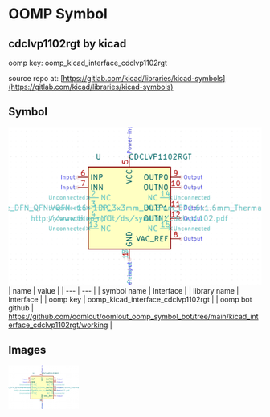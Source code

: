 # OOMP Symbol  
## cdclvp1102rgt  by kicad  
  
oomp key: oomp_kicad_interface_cdclvp1102rgt  
  
source repo at: [https://gitlab.com/kicad/libraries/kicad-symbols](https://gitlab.com/kicad/libraries/kicad-symbols)  
## Symbol  
  
[![working.png](working_600.png)](working.png)  
| name | value | 
| --- | --- | 
| symbol name | Interface | 
| library name | Interface | 
| oomp key | oomp_kicad_interface_cdclvp1102rgt | 
| oomp bot github | https://github.com/oomlout/oomlout_oomp_symbol_bot/tree/main/kicad_interface_cdclvp1102rgt/working | 
## Images  
  
[![working.png](working_140.png)](working.png)  
